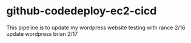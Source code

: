 # github-codedeploy-ec2-cicd
This pipeline is to update my wordpress website
testing with rance 2/16
update wordpress brian 2/17